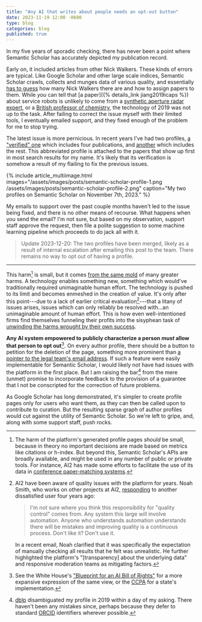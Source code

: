 ```yaml
---
title: "Any AI that writes about people needs an opt-out button"
date: 2023-11-19 12:00 -0600
type: blog
categories: blog
published: true
---
```


In my five years of sporadic checking, there has never been a point where Semantic Scholar has accurately depicted my publication record. 

Early on, it included articles from other Nick Walkers. These kinds of errors are typical. Like Google Scholar and other large scale indices, Semantic Scholar crawls, collects and munges data of various quality, and essentially [has to guess](https://arxiv.org/pdf/2103.07534.pdf) how many Nick Walkers there are and how to assign papers to them. While _you_ can tell that [a paper]({% details_link jiang2019icaps %}) about service robots is unlikely to come from a [synthetic aperture radar expert](https://ieeexplore.ieee.org/author/38181749600), or a [British professor of chemistry](https://www.ncl.ac.uk/nes/people/profile/nickwalker.html), the technology of 2019 was not up to the task. After failing to correct the issue myself with their limited tools, I eventually emailed support, and they fixed enough of the problem for me to stop trying.

The latest issue is more pernicious. In recent years I've had two profiles, [a "verified" one](https://www.semanticscholar.org/author/Nick-Walker/145314605) which includes four publications, and [another](https://www.semanticscholar.org/author/Nick-Walker/8257289) which includes the rest. This abbreviated profile is attached to the papers that show up first in most search results for my name. It's likely that its verification is somehow a result of my flailing to fix the previous issues.

{% include article_multiimage.html images="/assets/images/posts/semantic-scholar-profile-1.png /assets/images/posts/semantic-scholar-profile-2.png" caption="My two profiles on Semantic Scholar on November 7th, 2023." %}


My emails to support over the past couple months haven't led to the issue being fixed, and there is no other means of recourse. What happens when you send the email? I'm not sure, but based on my observation, support staff approve the request, then file a polite suggestion to some machine learning pipeline which proceeds to do jack all with it.

> Update 2023-12-20: The two profiles have been merged, likely as a result of internal escalation after emailing this post to the team. There remains no way to opt out of having a profile.

-------------

This harm[^1] is small, but it comes [from the same mold](https://en.wikipedia.org/wiki/Externality) of many greater harms. A technology enables something new, something which would've traditionally required unimaginable human effort. The technology is pushed to its limit and becomes enmeshed in the creation of value. It's only after this point---due to a lack of earlier critical evaluation[^2]---that a litany of issues arises, issues which can only reliably be resolved with...an unimaginable amount of human effort. This is how even well-intentioned firms find themselves funneling their profits into the sisyphean task of [unwinding the harms wrought by their own success](https://www.theverge.com/2019/2/25/18229714/cognizant-facebook-content-moderator-interviews-trauma-working-conditions-arizona).

**Any AI system empowered to publicly characterize a person _must_ allow that person to opt out**[^4]. On every author profile, there should be a button to petition for the deletion of the page, something more prominent than [a pointer to the legal team's email address](https://allenai.org/privacy-policy). If such a feature were easily implementable for Semantic Scholar, I would likely not have had issues with the platform in the first place. But I am raising the bar[^3] from the mere (unmet) promise to incorporate feedback to the provision of a guarantee that I not be conscripted for the correction of future problems.

As Google Scholar has long demonstrated, it's simpler to create profile pages only for users who want them, as they can then be called upon to contribute to curation. But the resulting sparse graph of author profiles would cut against the utility of Semantic Scholar. So we're left to gripe, and, along with some support staff, push rocks.

[^1]: The harm of the platform's generated profile pages _should_ be small, because in theory no important decisions are made based on metrics like citations or h-index. But beyond this, Semantic Scholar's APIs are broadly available, and might be used in any number of public or private tools. For instance, AI2 has made some efforts to facilitate the use of its data in [conference paper-matching systems](https://blog.allenai.org/conference-peer-review-with-the-semantic-scholar-api-24ab9fce2324).

[^2]: AI2 have been aware of quality issues with the platform for years. Noah Smith, who works on other projects at AI2, [responding](https://twitter.com/nlpnoah/status/1194836101241831424) to another dissatisfied user four years ago:

    > I'm not sure where you think this responsibility for "quality control" comes from.  Any system this large will involve automation.  Anyone who understands automation understands there will be mistakes and improving quality is a continuous process.  Don't like it?  Don't use it.

    In a recent email, Noah clarified that it was specifically the expectation of manually checking all results that he felt was unrealistic. He further highlighted the platform's "[transparency] about the underlying data" and responsive moderation teams as mitigating factors.

[^3]: [dblp](https://dblp.org/) disambiguated my profile in 2019 within a day of my asking. There haven't been any mistakes since, perhaps because they defer to standard [ORCID](https://orcid.org/) identifiers wherever possible.

[^4]: See the White House's ["Blueprint for an AI Bill of Rights"](https://www.whitehouse.gov/wp-content/uploads/2022/10/Blueprint-for-an-AI-Bill-of-Rights.pdf) for a more expansive expression of the same view, or the [CCPA](https://oag.ca.gov/privacy/ccpa) for a state's implementation. 